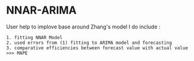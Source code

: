 # NNAR-ARIMA
User help to implove base around Zhang's model 
  I do include :

    1. fitting NNAR Model
    2. used errors from (1) fitting to ARIMA model and forecasting
    3. comparative efficiencies between forecast value with actual value >>> MAPE
